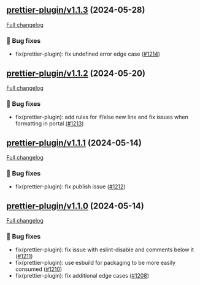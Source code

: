 ## [prettier-plugin/v1.1.3](https://github.com/liferay/liferay-frontend-projects/tree/prettier-plugin/v1.1.3) (2024-05-28)

[Full changelog](https://github.com/liferay/liferay-frontend-projects/compare/prettier-plugin/v1.1.2...prettier-plugin/v1.1.3)

### :wrench: Bug fixes

-   fix(prettier-plugin): fix undefined error edge case ([\#1214](https://github.com/liferay/liferay-frontend-projects/pull/1214))

## [prettier-plugin/v1.1.2](https://github.com/liferay/liferay-frontend-projects/tree/prettier-plugin/v1.1.2) (2024-05-20)

[Full changelog](https://github.com/liferay/liferay-frontend-projects/compare/prettier-plugin/v1.1.1...prettier-plugin/v1.1.2)

### :wrench: Bug fixes

-   fix(prettier-plugin): add rules for if/else new line and fix issues when formatting in portal ([\#1213](https://github.com/liferay/liferay-frontend-projects/pull/1213))

## [prettier-plugin/v1.1.1](https://github.com/liferay/liferay-frontend-projects/tree/prettier-plugin/v1.1.1) (2024-05-14)

[Full changelog](https://github.com/liferay/liferay-frontend-projects/compare/prettier-plugin/v1.1.0...prettier-plugin/v1.1.1)

### :wrench: Bug fixes

-   fix(prettier-plugin): fix publish issue ([\#1212](https://github.com/liferay/liferay-frontend-projects/pull/1212))

## [prettier-plugin/v1.1.0](https://github.com/liferay/liferay-frontend-projects/tree/prettier-plugin/v1.1.0) (2024-05-14)

[Full changelog](https://github.com/liferay/liferay-frontend-projects/compare/prettier-plugin/v1.0.0...prettier-plugin/v1.1.0)

### :wrench: Bug fixes

-   fix(prettier-plugin): fix issue with eslint-disable and comments below it ([\#1211](https://github.com/liferay/liferay-frontend-projects/pull/1211))
-   fix(prettier-plugin): use esbuild for packaging to be more easily consumed ([\#1210](https://github.com/liferay/liferay-frontend-projects/pull/1210))
-   fix(prettier-plugin): fix additional edge cases ([\#1208](https://github.com/liferay/liferay-frontend-projects/pull/1208))

